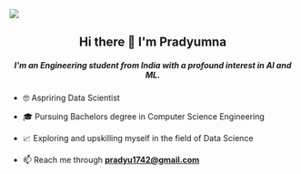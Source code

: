 ![](https://github.com/prxdyu/prxdyu/blob/main/apex_pradyu.gif)
 <h2 align="center">Hi there 👋 I'm Pradyumna</h1>
 <h5 align="center">I'm an Engineering student from India with a profound interest in AI and ML. </h6>


- 🤓 Aspriring Data Scientist 

- 🎓 Pursuing Bachelors degree in Computer Science Engineering

- 📈 Exploring and upskilling myself in the field of Data Science

- 📫 Reach me through **pradyu1742@gmail.com**
